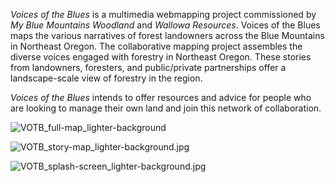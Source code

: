 *Voices of the Blues* is a multimedia webmapping project commissioned by *My Blue Mountains Woodland* and *Wallowa Resources*. Voices of the Blues maps the various narratives of forest landowners across the Blue Mountains in Northeast Oregon. The collaborative mapping project assembles the diverse voices engaged with forestry in Northeast Oregon. These stories from landowners, foresters, and public/private partnerships offer a landscape-scale view of forestry in the region.

*Voices of the Blues* intends to offer resources and advice for people who are looking to manage their own land and join this network of collaboration.

[Website]: https://experience.arcgis.com/experience/eb26ef8dbfd24823b0da88f5350c596a/

![VOTB_full-map_lighter-background](/design-portfolio/VOTB/VOTB_full-map_lighter-background.jpg)

![VOTB_story-map_lighter-background.jpg](/design-portfolio/VOTB/VOTB_story-map_lighter-background.jpg.jpg)

![VOTB_splash-screen_lighter-background.jpg](/design-portfolio/VOTB/VOTB_splash-screen_lighter-background.jpg.jpg)

